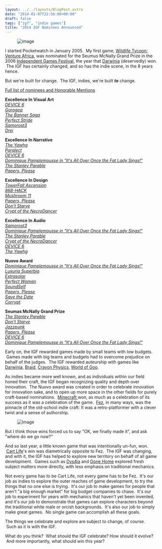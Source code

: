 ```yaml
---
layout: ../../layouts/BlogPost.astro
date: "2014-01-07T22:56:00+00:00"
draft: false
tags: ["igf", "indie games"]
title: "2014 IGF Nominees Announced"
---
```


<p><figure class="tmblr-full" data-orig-height="200" data-orig-width="400" data-orig-src="/assets/blog/img/2014-01-07-2014-igf-nominees-announced\dda78a0efeaaad7fcf4106dd3650b6403e26c4700e2bb58aa457ba3ff531d3f2.jpg"><img alt="image" src="/assets/blog/img/2014-01-07-2014-igf-nominees-announced\a594ef52f2b49551a217fcce41667f9c9cddd5f18143c94336e0d4c5203cf427.jpg" data-orig-height="200" data-orig-width="400" data-orig-src="/assets/blog/img/2014-01-07-2014-igf-nominees-announced\dda78a0efeaaad7fcf4106dd3650b6403e26c4700e2bb58aa457ba3ff531d3f2.jpg"></figure></p>
<p>I started Pocketwatch in January 2005. &nbsp;My first game, <a href="http://www.pocketwatchgames.com/c/index.php/fullgames/venture-africa">Wildlife Tycoon: Venture Africa</a>, was nominated for the Seumus McNally Grand Prize in the 2006 <a href="http://igf.com/">Independent Games Festival</a>, the year that <a href="https://www.google.com/url?sa=t&amp;rct=j&amp;q=&amp;esrc=s&amp;source=web&amp;cd=1&amp;cad=rja&amp;ved=0CCsQFjAA&amp;url=http%3A%2F%2Fwww.introversion.co.uk%2Fdarwinia%2F&amp;ei=P4TMUqO6HovhoATYhYHYDg&amp;usg=AFQjCNFR2lRrXigeGCwU70vqwFxeURfbOQ&amp;bvm=bv.58187178,d.cGU" target="_blank">Darwinia</a> (deservedly) won. &nbsp;The IGF has certainly changed, and so has the indie scene, in the 8 years hence.</p>
<p>But we're built for change. &nbsp;The IGF, indies, we're built <em><strong>to</strong>&nbsp;</em>change.</p>
<p><!-- more --></p>
<p><a href="http://igf.com/2014/01/2014_independen.html#more" target="_blank">Full list of nominees and Honorable Mentions</a></p>
<p><strong>Excellence In Visual Art</strong><br><em><a href="http://www.igf.com/php-bin/entry2014.php?id=1938">DEVICE 6</a></em>&nbsp;<br><em><a href="http://www.igf.com/php-bin/entry2014.php?id=6240">Gorogoa</a></em>&nbsp;<br><em><a href="http://www.igf.com/php-bin/entry2014.php?id=4933">The Banner Saga</a></em>&nbsp;<br><em><a href="http://www.igf.com/php-bin/entry2014.php?id=5828">Perfect Stride</a></em>&nbsp;<br><em><a href="http://www.igf.com/php-bin/entry2014.php?id=2088">Samorost3</a></em>&nbsp;<br><em><a href="http://www.igf.com/php-bin/entry2014.php?id=4568">Drei</a></em>&nbsp;</p>
<p><strong>Excellence In Narrative</strong><br><em><a href="http://www.igf.com/php-bin/entry2014.php?id=1532">The Yawhg</a></em>&nbsp;<br><em><a href="http://www.igf.com/php-bin/entry2014.php?id=3522">Paralect</a></em>&nbsp;<br><em><a href="http://www.igf.com/php-bin/entry2014.php?id=1938">DEVICE 6</a></em>&nbsp;<br><em><a href="http://www.igf.com/php-bin/entry2014.php?id=2008">Dominique Pamplemousse in "It's All Over Once the Fat Lady Sings!"</a></em>&nbsp;<br><em><a href="http://www.igf.com/php-bin/entry2014.php?id=1893">The Stanley Parable</a></em>&nbsp;<br><em><a href="http://www.igf.com/php-bin/entry2014.php?id=1853">Papers, Please</a></em>&nbsp;</p>
<p><strong>Excellence In Design</strong><br><em><a href="http://www.igf.com/php-bin/entry2014.php?id=1756">TowerFall Ascension</a></em>&nbsp;<br><em><a href="http://www.igf.com/php-bin/entry2014.php?id=1899">868-HACK</a></em>&nbsp;<br><em><a href="http://www.igf.com/php-bin/entry2014.php?id=4898">Mushroom 11</a></em>&nbsp;<br><em><a href="http://www.igf.com/php-bin/entry2014.php?id=1853">Papers, Please</a></em>&nbsp;<br><em><a href="http://www.igf.com/php-bin/entry2014.php?id=3298">Don't Starve</a></em>&nbsp;<br><em><a href="http://www.igf.com/php-bin/entry2014.php?id=4085">Crypt of the NecroDancer</a></em>&nbsp;</p>
<p><strong>Excellence In Audio</strong><br><em><a href="http://www.igf.com/php-bin/entry2014.php?id=2088">Samorost3</a></em>&nbsp;<br><em><a href="http://www.igf.com/php-bin/entry2014.php?id=2008">Dominique Pamplemousse in "It's All Over Once the Fat Lady Sings!"</a></em>&nbsp;<br><em><a href="http://www.igf.com/php-bin/entry2014.php?id=1893">The Stanley Parable</a></em>&nbsp;<br><em><a href="http://www.igf.com/php-bin/entry2014.php?id=4085">Crypt of the NecroDancer</a></em>&nbsp;<br><em><a href="http://www.igf.com/php-bin/entry2014.php?id=1938">DEVICE 6</a></em>&nbsp;<br><em><a href="http://www.igf.com/php-bin/entry2014.php?id=1532">The Yawhg</a></em>&nbsp;</p>
<p><strong>Nuovo Award</strong><br><em><a href="http://www.igf.com/php-bin/entry2014.php?id=2008">Dominique Pamplemousse in "It's All Over Once the Fat Lady Sings!"</a></em>&nbsp;<br><em><a href="http://igf.com/php-bin/entry2014.php?id=3851/">Luxuria Superbia</a></em>&nbsp;<br><em><a href="http://www.igf.com/php-bin/entry2014.php?id=1741">Extrasolar</a></em>&nbsp;<br><em><a href="http://www.igf.com/php-bin/entry2014.php?id=7081">Perfect Woman</a></em>&nbsp;<br><em><a href="http://www.igf.com/php-bin/entry2014.php?id=1773">SoundSelf</a></em>&nbsp;<br><em><a href="http://www.igf.com/php-bin/entry2014.php?id=1853">Papers, Please</a></em>&nbsp;<br><em><a href="http://www.igf.com/php-bin/entry2014.php?id=1530">Save the Date</a></em>&nbsp;<br><em><a href="http://www.igf.com/php-bin/entry2014.php?id=1898">Corrypt</a></em>&nbsp;</p>
<p><strong>Seumas McNally Grand Prize</strong><br><em><a href="http://www.igf.com/php-bin/entry2014.php?id=1893">The Stanley Parable</a></em>&nbsp;<br><em><a href="http://www.igf.com/php-bin/entry2014.php?id=3298">Don't Starve</a></em>&nbsp;<br><em><a href="http://www.igf.com/php-bin/entry2014.php?id=4967">Jazzpunk</a></em>&nbsp;<br><em><a href="http://www.igf.com/php-bin/entry2014.php?id=1853">Papers, Please</a></em>&nbsp;<br><em><a href="http://www.igf.com/php-bin/entry2014.php?id=1938">DEVICE 6</a></em>&nbsp;<br><em><a href="http://www.igf.com/php-bin/entry2014.php?id=2008">Dominique Pamplemousse in "It's All Over Once the Fat Lady Sings!"</a></em>&nbsp;</p>
<p>Early on, the IGF rewarded games made by small teams with low budgets. &nbsp;Games made with big teams and budgets had to overcome prejudice on behalf of the judges. &nbsp;The IGF rewarded auteurship with games like <a href="https://www.google.com/url?sa=t&amp;rct=j&amp;q=&amp;esrc=s&amp;source=web&amp;cd=1&amp;cad=rja&amp;ved=0CCsQFjAA&amp;url=http%3A%2F%2Fwww.introversion.co.uk%2Fdarwinia%2F&amp;ei=P4TMUqO6HovhoATYhYHYDg&amp;usg=AFQjCNFR2lRrXigeGCwU70vqwFxeURfbOQ&amp;bvm=bv.58187178,d.cGU" target="_blank">Darwinia</a>, <a href="https://www.google.com/url?sa=t&amp;rct=j&amp;q=&amp;esrc=s&amp;source=web&amp;cd=2&amp;cad=rja&amp;ved=0CDgQFjAB&amp;url=http%3A%2F%2Fbraid-game.com%2F&amp;ei=O4XMUtf1LIPtoAT6kYDoDw&amp;usg=AFQjCNHmtelDGCHaAtEAovCAmqBuq_fh8A&amp;bvm=bv.58187178,d.cGU">Braid</a>, <a href="https://www.google.com/url?sa=t&amp;rct=j&amp;q=&amp;esrc=s&amp;source=web&amp;cd=1&amp;cad=rja&amp;ved=0CCsQFjAA&amp;url=http%3A%2F%2Fwww.crayonphysics.com%2F&amp;ei=SYXMUrLLNMz0oATsyYCICg&amp;usg=AFQjCNFZe-CFYQpv_Ujf5kWPV7EC9X550A&amp;bvm=bv.58187178,d.cGU">Crayon Physics</a>, <a href="https://www.google.com/url?sa=t&amp;rct=j&amp;q=&amp;esrc=s&amp;source=web&amp;cd=1&amp;cad=rja&amp;ved=0CDYQFjAA&amp;url=http%3A%2F%2Fwww.worldofgoo.com%2F&amp;ei=V4XMUtmaAofroAT-7oCQDg&amp;usg=AFQjCNEdJ_3mVDsune9XOeHz3KG4NI7uKw&amp;bvm=bv.58187178,d.cGU">World of Goo</a>.</p>
<p>As indies became more well known, and as individuals within our field honed their craft, the IGF began recognizing quality and depth over innovation. &nbsp;The Nuovo award was created in order to celebrate innovation for innovation sake, and to open up more space in the other fields for purely craft-based nominations. &nbsp;<a href="https://www.google.com/url?sa=t&amp;rct=j&amp;q=&amp;esrc=s&amp;source=web&amp;cd=1&amp;cad=rja&amp;ved=0CCwQFjAA&amp;url=https%3A%2F%2Fminecraft.net%2F&amp;ei=94fMUsv0McXZrAGH1YCoCg&amp;usg=AFQjCNFrDD6WaaabZPpq6gPLTuhKWwpJrw&amp;bvm=bv.59026428,d.aWM">Minecraft </a>won, as much as a celebration of its success as it was a celebration of the game. &nbsp;<a href="https://www.google.com/url?sa=t&amp;rct=j&amp;q=&amp;esrc=s&amp;source=web&amp;cd=1&amp;cad=rja&amp;ved=0CCsQFjAA&amp;url=http%3A%2F%2Fpolytroncorporation.com%2F61-2&amp;ei=BojMUrOYC8v6qAGOkIHQAQ&amp;usg=AFQjCNEilCRqkBwR-CNAYqHEIs_Qw8gYZQ&amp;bvm=bv.59026428,d.aWM">Fez</a>, in many ways, was the pinnacle of the old-school indie craft: It was a retro-platformer with a clever twist and a sense of authorship.</p>
<p><figure class="tmblr-full" data-orig-height="281" data-orig-width="500" data-orig-src="/assets/blog/img/2014-01-07-2014-igf-nominees-announced\99dc626286474a0a0048a5041ea064b61ce486f9c0274a823532f657a2426567.jpg"><img alt="image" src="/assets/blog/img/2014-01-07-2014-igf-nominees-announced\aa5ed053f4d3a2d566c838fe372b0aaf1d7a2f1c8901f2aeb78c9c107658148b.jpg" data-orig-height="281" data-orig-width="500" data-orig-src="/assets/blog/img/2014-01-07-2014-igf-nominees-announced\99dc626286474a0a0048a5041ea064b61ce486f9c0274a823532f657a2426567.jpg"></figure></p>
<p></p>
<p>But I think those wins forced us to say "OK, we finally made it", and ask "where do we go now?"</p>
<p>And so last year, a little known game that was intentionally un-fun, won. &nbsp;<a href="https://www.google.com/url?sa=t&amp;rct=j&amp;q=&amp;esrc=s&amp;source=web&amp;cd=1&amp;cad=rja&amp;ved=0CCsQFjAA&amp;url=http%3A%2F%2Fwww.richardhofmeier.com%2Fcartlife%2F&amp;ei=IYXMUrzqIdbYoASK-oDYAw&amp;usg=AFQjCNFdIS02XXRgc9RLKzxATJ799LTCwA&amp;bvm=bv.58187178,d.cGU">Cart Life</a>'s win was diametrically opposite to Fez. &nbsp;The IGF was changing, and with it, the IGF has helped to explore new territory on behalf of all game development. &nbsp;Games such as <a href="https://www.google.com/url?sa=t&amp;rct=j&amp;q=&amp;esrc=s&amp;source=web&amp;cd=1&amp;cad=rja&amp;ved=0CCsQFjAA&amp;url=http%3A%2F%2Fwww.newgrounds.com%2Fportal%2Fview%2F591565&amp;ei=-4TMUpjvNdjdoASaxoHwDQ&amp;usg=AFQjCNFj-WsWwkvoUhBpSCpLPhYBMY7zkA&amp;bvm=bv.58187178,d.cGU">Dys4ia</a> and <a href="https://www.google.com/url?sa=t&amp;rct=j&amp;q=&amp;esrc=s&amp;source=web&amp;cd=2&amp;cad=rja&amp;ved=0CDMQFjAB&amp;url=http%3A%2F%2Fwww.gonehomegame.com%2F&amp;ei=CYXMUubLHIX6oAS8loHwBA&amp;usg=AFQjCNFxUBsy187ALRqu_w8byguhsQFqtQ&amp;bvm=bv.58187178,d.cGU">Gone Home</a> explored fresh subject matters more directly, with less emphasis on traditional mechanics.</p>
<p>Not every game has to be Cart Life, not every game has to be Fez. &nbsp;It's our job as indies to explore the outer reaches of game development, to try the things that no one else is trying. &nbsp;It's our job to make games for people that aren't "a big enough market" for big budget companies to chase. &nbsp;It's our job to experiment for years with mechanics that haven't yet been invented, and it's our job to demonstrate that games can explore characters beyond the traditional white male or orcish backgrounds. &nbsp;It's also our job to simply make great games. &nbsp;No single game can accomplish all these goals.</p>
<p>The things we celebrate and explore are subject to change, of course. &nbsp;Such as it is with the IGF.</p>
<p>What do you think? &nbsp;What should the IGF celebrate? How should it evolve? &nbsp;And more importantly, what should win this year?</p>
<p></p>
